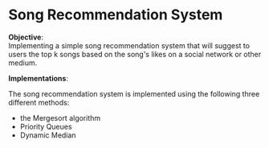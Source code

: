 # Song Recommendation System

**Objective**:  
Implementing a simple song recommendation system that will suggest to users the top k songs based on the song's likes on a social network or other medium. 

**Implementations**: 

The song recommendation system is implemented using the following three different methods:
- the Mergesort algorithm
- Priority Queues
- Dynamic Median
